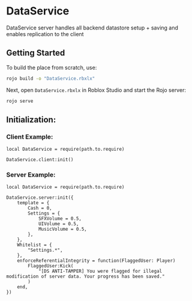 # DataService
DataService server handles all backend datastore setup + saving and enables replication to the client

## Getting Started
To build the place from scratch, use:

```bash
rojo build -o "DataService.rbxlx"
```

Next, open `DataService.rbxlx` in Roblox Studio and start the Rojo server:

```bash
rojo serve
```

## Initialization:
### Client Example:
```luau
local DataService = require(path.to.require)

DataService.client:init()
```
### Server Example:
```luau
local DataService = require(path.to.require)

DataService.server:init({
	template = {
		Cash = 0,
		Settings = {
			SFXVolume = 0.5,
			UIVolume = 0.5,
			MusicVolume = 0.5,
		},
	},
	Whitelist = {
		"Settings.*",
	},
	enforceReferentialIntegrity = function(FlaggedUser: Player)
		FlaggedUser:Kick(
			"[DS ANTI-TAMPER] You were flagged for illegal modification of server data. Your progress has been saved."
		)
	end,
})
```
